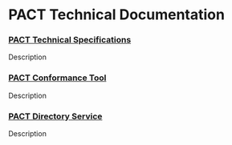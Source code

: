 <div class="logo"></div>

# PACT Technical Documentation

### [PACT Technical Specifications](data-exchange-protocol/)

Description


### [PACT Conformance Tool](pact-conformance-service/)

Description


### [PACT Directory Service](pact-directory-service/)

Description



